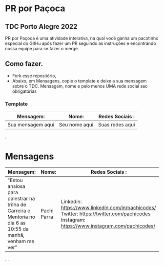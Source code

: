 
# PR por Paçoca
## TDC Porto Alegre 2022

PR por Paçoca é uma atividade interativa, na qual você ganha um pacotinho especial do GitHu após fazer um PR seguindo as instruções e encontrando nossa equipe para se fazer o merge.

## Como fazer.
- Fork esse repositório,
- Abaixo, em Mensagens, copie o template e deixe a sua mensagem sobre o TDC.
Mensagem, nome e pelo menos UMA rede social sao obrigatórias

### Template
| Mensagem: | Nome: | Redes Sociais :| 
|--|--|--|
|Sua mensagem aqui  |Seu nome aqui  | Suas redes aqui|
.

# Mensagens
| Mensagem: | Nome: | Redes Sociais :| 
|--|--|--|
| "Estou ansiosa para palestrar na trilha de Carreira e Mentoria no dia 6 as 10:55 da manhã, venham me ver" |Pachi Parra  | Linkedin: https://www.linkedin.com/in/pachicodes/ Twitter: https://twitter.com/pachicodes Instagram: https://www.instagram.com/pachicodes/|
.
.
